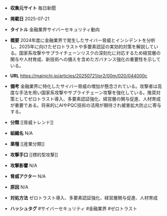 - **収集元サイト**
毎日新聞

- **掲載日**
2025-07-21

- **タイトル**
金融業界サイバーセキュリティ動向

- **概要**
2024年度に金融業界で発生したサイバー脅威とインシデントを分析し、2025年に向けたゼロトラストや多要素認証の実効的対策を解説している。国家系攻撃やサプライチェーンリスクの深刻化に対応するため経営層の関与や人材育成、新技術への備えを含めたガバナンス強化の重要性を示している。

- **URL**
https://mainichi.jp/articles/20250721/pr2/00m/020/044000c

- **備考**
金融業界に特化したサイバー脅威の増加が懸念されている。攻撃者は高度な手法を用い国家系攻撃やサプライチェーン攻撃を強化している。推奨対策としてゼロトラスト導入、多要素認証強化、経営層の関与促進、人材育成が重要である。将来的にAIやPQC技術の活用が期待され被害拡大防止に寄与する。

- **分類**
[[脅威トレンド]]

- **組織名**
N/A

- **業種**
[[産業分類]]

- **攻撃手口**
[[標的型攻撃]]

- **攻撃影響**
N/A

- **脅威アクター**
N/A

- **原因**
N/A

- **対処方法**
ゼロトラスト導入、多要素認証強化、経営層関与促進、人材育成

- **ハッシュタグ**
#サイバーセキュリティ #金融業界 #ゼロトラスト
